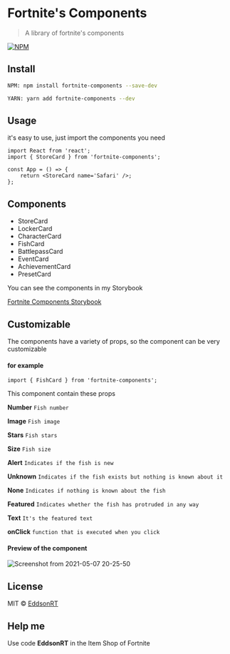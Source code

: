# Fortnite's Components

> A library of fortnite's components

[![NPM](https://img.shields.io/npm/v/fortnite-components.svg)](https://www.npmjs.com/package/fortnite-components)

## Install

```bash
NPM: npm install fortnite-components --save-dev
```

```bash
YARN: yarn add fortnite-components --dev
```

## Usage

it's easy to use, just import the components you need

```tsx
import React from 'react';
import { StoreCard } from 'fortnite-components';

const App = () => {
    return <StoreCard name='Safari' />;
};
```

## Components

-   StoreCard
-   LockerCard
-   CharacterCard
-   FishCard
-   BattlepassCard
-   EventCard
-   AchievementCard
-   PresetCard

You can see the components in my Storybook

[Fortnite Components Storybook](https://fortnite-components.vercel.app/)

## Customizable

The components have a variety of props, so the component can be very customizable

#### for example

```tsx
import { FishCard } from 'fortnite-components';
```

This component contain these props

**Number** `Fish number`

**Image** `Fish image`

**Stars** `Fish stars`

**Size** `Fish size`

**Alert** `Indicates if the fish is new`

**Unknown** `Indicates if the fish exists but nothing is known about it`

**None** `Indicates if nothing is known about the fish`

**Featured** `Indicates whether the fish has protruded in any way`

**Text** `It's the featured text`

**onClick** `function that is executed when you click`

#### Preview of the component

![Screenshot from 2021-05-07 20-25-50](https://user-images.githubusercontent.com/43897478/117521251-72acec80-af72-11eb-9ba0-7dd10d8587ac.png)

## License

MIT © [EddsonRT](https://github.com/EddsonRT/fortnite-components/blob/main/LICENSE)

## Help me

Use code **EddsonRT** in the Item Shop of Fortnite
